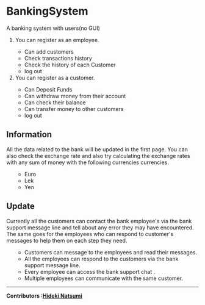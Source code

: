 # BankingSystem

A banking system with users(no GUI)


<ol>

<li>You can register as an employee.</li>
<ul>
   <li>Can add customers</li>
   <li>Check transactions history</li>
   <li>Check the history of each Customer</li>
   <li>log out</li>
  </ul> 
   <li>You can register as a customer.</li>
  <ul>
   <li>Can Deposit Funds</li>
   <li>Can withdraw money from their account</li>
   <li>Can check their balance</li>
   <li>Can transfer money to other customers</li>
   <li>log out</li>
  </ul>
   </ol>
   
  Information
  -
  
  All the data related to the bank will be updated in the first page.
  You can also check the exchange rate and also try calculating the exchange rates with any sum of money with the following currencies currencies.
  <ol>
  <ul>
  <li>Euro</li>
  <li>Lek</li>
  <li>Yen</li>
  </ul>
  </ol>
  
   Update
  -
  
  Currently all the customers can contact the bank employee's via the bank support message line and tell about any error they may have encountered.
  The same goes for the employees who can respond to customer's messages to help them on each step they need.
  <ol>
  <ul>
  <li>Customers can message to the employees and read their messages.</li>
  <li>All the employees can respond to the customers via the bank support message line.</li>
  <li>Every employee can access the bank support chat .</li>
  <li>Multiple employees can communicate with the same customer.</li>
  </ul>
  </ol>
  
  ---
<strong>Contributors :[Hideki Natsumi](https://github.com/HidekiNatsumi) 
